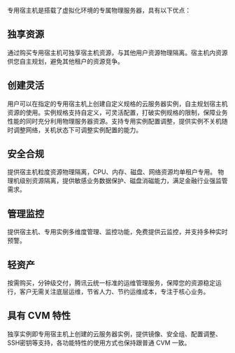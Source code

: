 专用宿主机是搭载了虚拟化环境的专属物理服务器，具有以下优点：

## 独享资源
通过购买专用宿主机可独享宿主机资源，与其他用户资源物理隔离。宿主机内资源供您自主规划，避免其他租户的资源竞争。

## 创建灵活
用户可以在指定的专用宿主机上创建自定义规格的云服务器实例，自主规划宿主机资源的使用。实例规格支持自定义，可灵活配置，打破实例规格的限制，保障业务性能的同时充分利用物理服务器资源。支持专用实例配置调整，提供实例不关机随时调整网络，关机状态下可调整实例配置的能力。

## 安全合规
提供宿主机粒度资源物理隔离，CPU、内存、磁盘、网络资源均单租户专用。
物理机级别资源隔离，提供敏感业务数据保护、磁盘消磁能力，满足金融行业强监管需求。

## 管理监控
提供宿主机、专用实例多维度管理、监控功能，免费提供云监控，并支持多种实时预警。

## 轻资产
按需购买，分钟级交付，腾讯云统一标准的运维管理服务，保障您的资源稳定运行，客户无需关注底层运维，节省人力、节约运维成本，专注于核心业务。

## 具有 CVM 特性
独享实例即专用宿主机上创建的云服务器实例，提供镜像、安全组、配置调整、SSH密钥等支持，各功能特性的使用方式也保持跟普通 CVM 一致。
